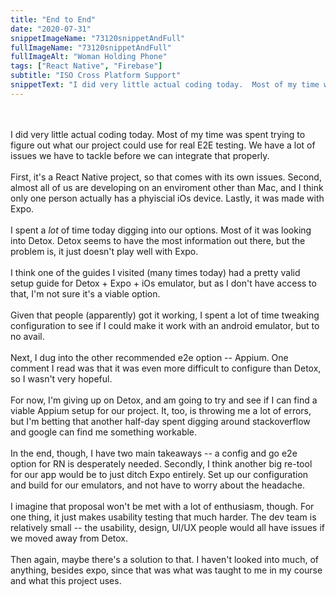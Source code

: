 ```yaml
---
title: "End to End"
date: "2020-07-31"
snippetImageName: "73120snippetAndFull"
fullImageName: "73120snippetAndFull"
fullImageAlt: "Woman Holding Phone"
tags: ["React Native", "Firebase"]
subtitle: "ISO Cross Platform Support"
snippetText: "I did very little actual coding today.  Most of my time was spent trying to figure out what our project could use for real E2E testing.  We have a lot of issues we have to tackle before we can integrate that properly."
---
```


<br>
<br>
I did very little actual coding today.  Most of my time was spent trying to figure out what our project could use for real E2E testing.  We have a lot of issues we have to tackle before we can integrate that properly.
<br>
<br>
First, it's a React Native project, so that comes with its own issues.  Second, almost all of us are developing on an enviroment other than Mac, and I think only one person actually has a phyiscial iOs device.  Lastly, it was made with Expo.
<br>
<br>
I spent a <em>lot</em> of time today digging into our options.  Most of it was looking into Detox.  Detox seems to have the most information out there, but the problem is, it just doesn't play well with Expo.  
<br>
<br>
I think one of the guides I visited (many times today) had a pretty valid setup guide for Detox + Expo + iOs emulator, but as I don't have access to that, I'm not sure it's a viable option.
<br>
<br>
Given that people (apparently) got it working, I spent a lot of time tweaking configuration to see if I could make it work with an android emulator, but to no avail. 
<br>
<br>
Next, I dug into the other recommended e2e option -- Appium.  One comment I read was that it was even more difficult to configure than Detox, so I wasn't very hopeful.
<br>
<br>
For now, I'm giving up on Detox, and am going to try and see if I can find a viable Appium setup for our project.  It, too, is throwing me a lot of errors, but I'm betting that another half-day spent digging around stackoverflow and google can find me something workable.
<br>
<br>
In the end, though, I have two main takeaways -- a config and go e2e option for RN is desperately needed.  Secondly, I think another big re-tool for our app would be to just ditch Expo entirely.  Set up our configuration and build for our emulators, and not have to worry about the headache.
<br>
<br>
I imagine that proposal won't be met with a lot of enthusiasm, though.  For one thing, it just makes usability testing that much harder.  The dev team is relatively small -- the usability, design, UI/UX people would all have issues if we moved away from Detox.
<br>
<br>
Then again, maybe there's a solution to that.  I haven't looked into much, of anything, besides expo, since that was what was taught to me in my course and what this project uses.
<br>
<br>
